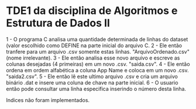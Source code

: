 # TDE1 da disciplina de Algoritmos e Estrutura de Dados II

1 - O programa C analisa uma quantidade determinada de linhas do dataset (valor escolhido como DEFINE na parte inicial do arquivo C.
2 - Ele então tranfere para um arquivo .csv somente estas linhas. "ArquivoOrdenado.csv" (nome irrelevante).
3 - Ele então analisa esse novo arquivo e escreve as colunas desejadas (4 primeiras) em um novo .csv. "saida.csv".
4 - Ele então ordena em ordem alfabética a coluna App Name e coloca em um novo .csv. "saida2.csv".
5 - Ele então lê este ultimo arquivo .csv e cria um arquivo binário .dat e insere uma coluna de chave na parte inicial.
6 - O usuario então pode consultar uma linha especifica inserindo o número desta linha.



Indices não foram implementados.
